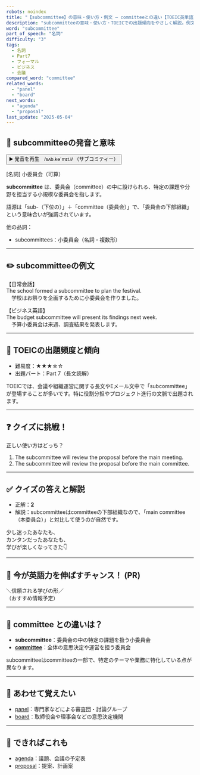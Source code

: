 ```yaml
---
robots: noindex
title: "【subcommittee】の意味・使い方・例文 ― committeeとの違い【TOEIC英単語】"
description: "subcommitteeの意味・使い方・TOEICでの出題傾向をやさしく解説。例文・クイズ付きでcommitteeとの違いもわかりやすく学べます。"
word: "subcommittee"
part_of_speech: "名詞"
difficulty: "3"
tags:
  - 名詞
  - Part7
  - フォーマル
  - ビジネス
  - 会議
compared_word: "committee"
related_words:
  - "panel"
  - "board"
next_words:
  - "agenda"
  - "proposal"
last_update: "2025-05-04"
---
```


## 🔰 subcommitteeの発音と意味

<button class="play-audio" onclick="playTTS('subcommittee')">
  <span class="play-audio-main">
    ▶️ 発音を再生　/sʌb.kəˈmɪt.i/
  </span>
  <span class="play-audio-sub">
    （サブコミティー）
  </span>
</button>

[名詞] 小委員会（可算）

**subcommittee** は、委員会（committee）の中に設けられる、特定の課題や分野を担当する小規模な委員会を指します。

語源は「sub-（下位の）」＋「committee（委員会）」で、「委員会の下部組織」という意味合いが強調されています。

他の品詞：  
- subcommittees：小委員会（名詞・複数形）

---

## ✏️ subcommitteeの例文

【日常会話】  
The school formed a subcommittee to plan the festival.  
　学校はお祭りを企画するために小委員会を作りました。

【ビジネス英語】  
The budget subcommittee will present its findings next week.  
　予算小委員会は来週、調査結果を発表します。

---

## 🎯 TOEICの出題頻度と傾向

- 難易度：★★★☆☆
- 出題パート：Part 7（長文読解）

TOEICでは、会議や組織運営に関する長文やEメール文中で「subcommittee」が登場することが多いです。特に役割分担やプロジェクト進行の文脈で出題されます。

---

## ❓ クイズに挑戦！

正しい使い方はどっち？

1. The subcommittee will review the proposal before the main meeting.  
2. The subcommittee will review the proposal before the main committee.

---

## ✅ クイズの答えと解説

- 正解：**2**
- 解説：subcommitteeはcommitteeの下部組織なので、「main committee（本委員会）」と対比して使うのが自然です。

少し迷ったあなたも、  
カンタンだったあなたも、  
学びが楽しくなってきた👇️

---

## 🚀 今が英語力を伸ばすチャンス！ (PR)

<div class="info-center">
＼信頼される学びの形／<br>  
（おすすめ情報予定）
</div>

---

## 🤔  committee との違いは？

- **subcommittee**：委員会の中の特定の課題を扱う小委員会
- **[committee](/word/committee/)**：全体の意思決定や運営を担う委員会

subcommitteeはcommitteeの一部で、特定のテーマや業務に特化している点が異なります。

---

## 🧩 あわせて覚えたい

- [panel](/word/panel/)：専門家などによる審査団・討論グループ
- [board](/word/board/)：取締役会や理事会などの意思決定機関

---

## 📖 できればこれも

- [agenda](/word/agenda/)：議題、会議の予定表
- [proposal](/word/proposal/)：提案、計画案

<!-- cvid: aid43_bid44 -->
